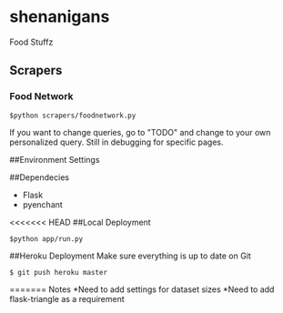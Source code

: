 # shenanigans
Food Stuffz 

## Scrapers
### Food Network 
```
$python scrapers/foodnetwork.py 
```

If you want to change queries, go to "TODO" and change to your own personalized query. 
Still in debugging for specific pages.

##Environment Settings


##Dependecies 
- Flask 
- pyenchant 

<<<<<<< HEAD
##Local Deployment 
```
$python app/run.py
```

##Heroku Deployment
Make sure everything is up to date on Git
```
$ git push heroku master 
```

=======
Notes
*Need to add settings for dataset sizes 
*Need to add flask-triangle as a requirement 





